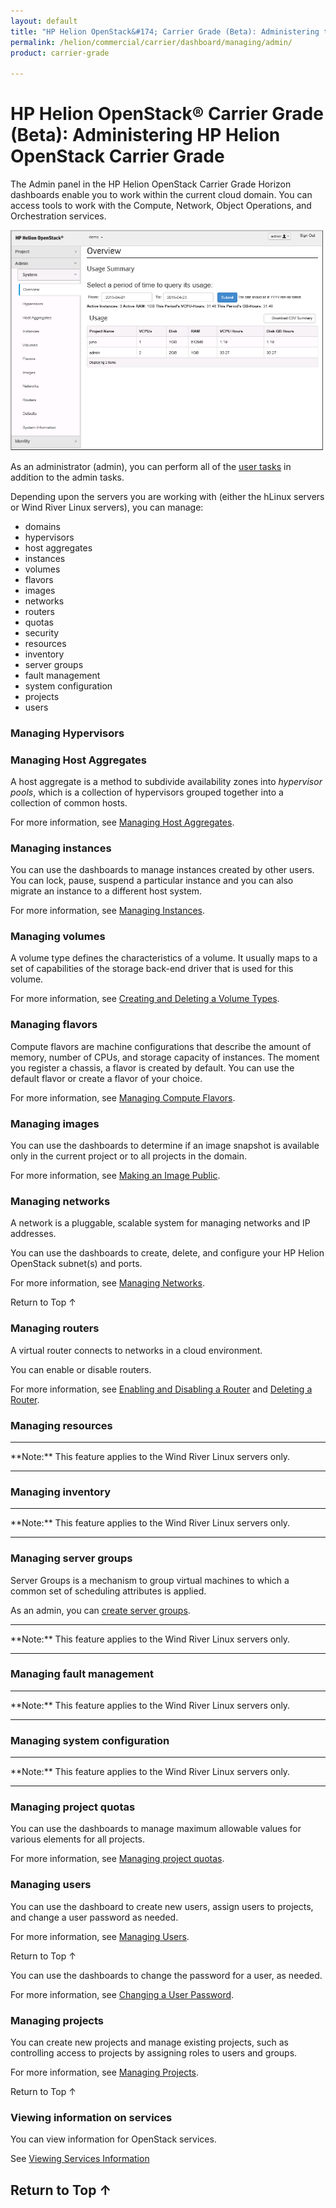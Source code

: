 ```yaml
---
layout: default
title: "HP Helion OpenStack&#174; Carrier Grade (Beta): Administering the HP Helion OpenStack Region"
permalink: /helion/commercial/carrier/dashboard/managing/admin/
product: carrier-grade

---
```

<!--UNDER REVISION-->

<script>

function PageRefresh {
onLoad="window.refresh"
}

PageRefresh();

</script>

<!-- <p style="font-size: small;"> <a href="/helion/commercial/carrier/ga1/install/">&#9664; PREV</a> | <a href="/helion/commercial/carrier/ga1/install-overview/">&#9650; UP</a> | <a href="/helion/commercial/carrier/ga1/">NEXT &#9654;</a></p> -->

# HP Helion OpenStack&#174; Carrier Grade (Beta): Administering HP Helion OpenStack Carrier Grade

The Admin panel in the HP Helion OpenStack Carrier Grade Horizon dashboards enable you to work within the current cloud domain. You can access tools to work with the Compute, Network, Object Operations, and Orchestration services.

<img src="media/Horizon_Admin.png" alt="" width="500" />

As an administrator (admin), you can perform all of the [user tasks](/helion/commercial/carrier/dashboard/managing/nonadmin/) in addition to the admin tasks.

Depending upon the servers you are working with (either the hLinux servers or Wind River Linux servers), you can manage:

* domains
* hypervisors
* host aggregates
* instances
* volumes
* flavors
* images
* networks
* routers
* quotas
* security
* resources
* inventory
* server groups
* fault management
* system configuration
* projects
* users



### Managing Hypervisors ###



### Managing Host Aggregates ###

A host aggregate is a method to subdivide availability zones into *hypervisor pools*, which is a collection of hypervisors grouped together into a collection of common hosts.

For more information, see [Managing Host Aggregates](/helion/commercial/carrier/dashboard/managing/aggregates/).

### Managing instances ###

You can use the dashboards to manage instances created by other users. You can lock, pause, suspend a particular instance and you can also migrate an instance to a different host system.

For more information, see [Managing Instances](/helion/commercial/carrier/dashboard/managing/instances/users/).

### Managing volumes

A volume type defines the characteristics of a volume. It usually maps to a set of capabilities of the storage back-end driver that is used for this volume. 

For more information, see [Creating and Deleting a Volume Types](/helion/commercial/carrier/dashboard/managing/volume/admin/).

### Managing flavors

Compute flavors are machine configurations that describe the amount of memory, number of CPUs, and storage capacity of instances. The moment you register a chassis, a flavor is created by default. You can use the default flavor or create a flavor of your choice.

For more information, see [Managing Compute Flavors](/helion/commercial/carrier/dashboard/managing/flavors/).

### Managing images ###

You can use the dashboards to determine if an image snapshot is available only in the current project or to all projects in the domain. 

For more information, see [Making an Image Public](/helion/commercial/carrier/dashboard/managing/images/public/).


### Managing networks ###

A network is a pluggable, scalable system for managing networks and IP addresses.

You can use the dashboards to create, delete, and configure your HP Helion OpenStack subnet(s) and ports.

For more information, see [Managing Networks](/helion/commercial/carrier/dashboard/managing/networks/).

<a href="#top" style="padding:14px 0px 14px 0px; text-decoration: none;"> Return to Top &#8593; </a>

### Managing routers

A virtual router connects to networks in a cloud environment.

You can enable or disable routers.

For more information, see [Enabling and Disabling a Router](/helion/commercial/carrier/dashboard/managing/router/admin/enable/) and [Deleting a Router](/helion/commercial/carrier/dashboard/managing/router/admin/enable/).

### Managing resources

<hr>
**Note:** This feature applies to the Wind River Linux servers only.
<hr>

### Managing inventory

<hr>
**Note:** This feature applies to the Wind River Linux servers only.
<hr>

### Managing server groups

Server Groups is a mechanism to group virtual machines to which a common set of scheduling attributes is applied.

As an admin, you can [create server groups](/helion/commercial/carrier/dashboard/managing/groups/create/).

<hr>
**Note:** This feature applies to the Wind River Linux servers only.
<hr>

### Managing fault management

<hr>
**Note:** This feature applies to the Wind River Linux servers only.
<hr>

### Managing system configuration

<hr>
**Note:** This feature applies to the Wind River Linux servers only.
<hr>

### Managing project quotas ###

You can use the dashboards to manage maximum allowable values for various elements for all projects.

For more information, see [Managing project quotas](/helion/commercial/carrier/dashboard/managing/quotas/).


### Managing users ###

You can use the dashboard to create new users, assign users to projects, and change a user password as needed.

For more information, see [Managing Users](/helion/commercial/carrier/dashboard/managing/users/).

<a href="#top" style="padding:14px 0px 14px 0px; text-decoration: none;"> Return to Top &#8593; </a>

You can use the dashboards to change the password for a user, as needed. 

For more information, see [Changing a User Password](/helion/commercial/carrier/dashboard/managing/users/password/change/).


### Managing projects ###

You can create new projects and manage existing projects, such as controlling access to projects by assigning roles to users and groups.

For more information, see [Managing Projects](/helion/commercial/carrier/dashboard/managing/projects/).

<a href="#top" style="padding:14px 0px 14px 0px; text-decoration: none;"> Return to Top &#8593; </a>




<!-- Not  in UI yet
### Managing roles ###

You can use the dashboard to define user roles that can be used to control access to projects and domains. 

For more information, see [Managing Roles](/helion/commercial/carrier/dashboard/managing/roles/).

<a href="#top" style="padding:14px 0px 14px 0px; text-decoration: none;"> Return to Top &#8593; </a>
-->



### Viewing information on services

You can view information for OpenStack services.

See [Viewing Services Information](/helion/commercial/carrier/dashboard/managing/system-info/)

<a href="#top" style="padding:14px 0px 14px 0px; text-decoration: none;"> Return to Top &#8593; </a>
----
